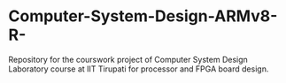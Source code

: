 # Computer-System-Design-ARMv8-R-
Repository for the courswork project of Computer System Design Laboratory course at IIT Tirupati for processor and FPGA board design. 
